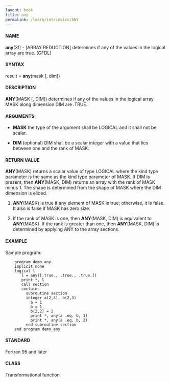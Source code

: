```yaml
---
layout: book
title: any
permalink: /learn/intrinsics/ANY
---
```

#### NAME

__any__(3f) - \[ARRAY REDUCTION\] determines if any of the values in the logical array are true.
(GFDL)

#### SYNTAX

result = __any__(mask \[, dim\])

#### DESCRIPTION

__ANY__(MASK \[, DIM\]) determines if any of the values in the logical
array MASK along dimension DIM are .TRUE..

#### ARGUMENTS

  - __MASK__
    the type of the argument shall be LOGICAL and it shall not be
    scalar.

  - __DIM__
    (optional) DIM shall be a scalar integer with a value that lies
    between one and the rank of MASK.

#### RETURN VALUE

__ANY__(MASK) returns a scalar value of type LOGICAL where the kind type
parameter is the same as the kind type parameter of MASK. If DIM is
present, then __ANY__(MASK, DIM) returns an array with the rank of MASK
minus 1. The shape is determined from the shape of MASK where the DIM
dimension is elided.

1.  __ANY__(MASK) is true if any element of MASK is true; otherwise, it
    is false. It also is false if MASK has zero size.

2.  If the rank of MASK is one, then __ANY__(MASK, DIM) is equivalent to
    __ANY__(MASK). If the rank is greater than one, then __ANY__(MASK,
    DIM) is determined by applying ANY to the array sections.

#### EXAMPLE

Sample program:

```
    program demo_any
    implicit none
    logical l
       l = any([.true., .true., .true.])
       print *, l
       call section
       contains
         subroutine section
         integer a(2,3), b(2,3)
           a = 1
           b = 1
           b(2,2) = 2
           print *, any(a .eq. b, 1)
           print *, any(a .eq. b, 2)
         end subroutine section
    end program demo_any
```

#### STANDARD

Fortran 95 and later

#### CLASS

Transformational function
